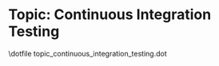 Topic: Continuous Integration Testing
=====================================

\dotfile topic_continuous_integration_testing.dot